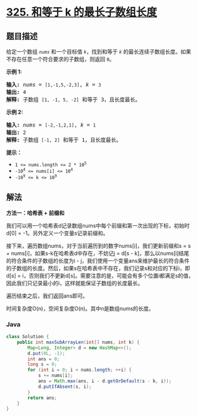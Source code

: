 # [325. 和等于 k 的最长子数组长度](https://leetcode.cn/problems/maximum-size-subarray-sum-equals-k)

## 题目描述

<p>给定一个数组 <code><em>nums</em></code> 和一个目标值 <code><em>k</em></code>，找到和等于<em> <code>k</code> </em>的最长连续子数组长度。如果不存在任意一个符合要求的子数组，则返回 <code>0</code>。</p>

<p><strong>示例 1:</strong></p>

<pre>
<strong>输入: </strong><em>nums</em> = <code>[1,-1,5,-2,3]</code>, <em>k</em> = <code>3</code>
<strong>输出: </strong>4 
<strong>解释: </strong>子数组 <code>[1, -1, 5, -2]</code> 和等于 3，且长度最长。
</pre>

<p><strong>示例 2:</strong></p>

<pre>
<strong>输入: </strong><em>nums</em> = <code>[-2,-1,2,1]</code>, <em>k</em> = <code>1</code>
<strong>输出: </strong>2 <strong>
解释: </strong>子数组<code> [-1, 2]</code> 和等于 1，且长度最长。</pre>

<p><strong>提示：</strong></p>

<ul>
	<li><code>1 &lt;= nums.length &lt;= 2 * 10<sup>5</sup></code></li>
	<li><code>-10<sup>4</sup>&nbsp;&lt;= nums[i] &lt;= 10<sup>4</sup></code></li>
	<li><code>-10<sup>9</sup>&nbsp;&lt;= k &lt;= 10<sup>9</sup></code></li>
</ul>

## 解法

**方法一：哈希表 + 前缀和**

我们可以用一个哈希表d记录数组nums中每个前缀和第一次出现的下标，初始时d[0] = -1。另外定义一个变量s记录前缀和。

接下来，遍历数组nums，对于当前遍历到的数字nums[i]，我们更新前缀和s = s + nums[i]，如果s-k在哈希表d中存在，不妨记j = d[s - k]，那么以nums[i]结尾的符合条件的子数组的长度为i - j，我们使用一个变量ans来维护最长的符合条件的子数组的长度。然后，如果s在哈希表中不存在，我们记录s和对应的下标i，即d[s] = i，否则我们不更新d[s]。需要注意的是，可能会有多个位置i都满足s的值，因此我们只记录最小的i，这样就能保证子数组的长度最长。

遍历结束之后，我们返回ans即可。

时间复杂度O(n)，空间复杂度O(n)。其中n是数组nums的长度。

### **Java**

```java
class Solution {
    public int maxSubArrayLen(int[] nums, int k) {
        Map<Long, Integer> d = new HashMap<>();
        d.put(0L, -1);
        int ans = 0;
        long s = 0;
        for (int i = 0; i < nums.length; ++i) {
            s += nums[i];
            ans = Math.max(ans, i - d.getOrDefault(s - k, i));
            d.putIfAbsent(s, i);
        }
        return ans;
    }
}
```
